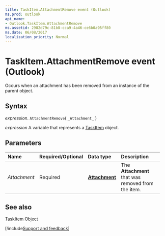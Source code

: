 ```yaml
---
title: TaskItem.AttachmentRemove event (Outlook)
ms.prod: outlook
api_name:
- Outlook.TaskItem.AttachmentRemove
ms.assetid: 2982d79c-81b8-cca9-4a46-ce6b0a95ff80
ms.date: 06/08/2017
localization_priority: Normal
---
```



# TaskItem.AttachmentRemove event (Outlook)

Occurs when an attachment has been removed from an instance of the parent object.


## Syntax

_expression_. `AttachmentRemove`( `_Attachment_` )

_expression_ A variable that represents a [TaskItem](Outlook.TaskItem.md) object.


## Parameters



|Name|Required/Optional|Data type|Description|
|:-----|:-----|:-----|:-----|
| _Attachment_|Required| **[Attachment](Outlook.Attachment.md)**|The  **Attachment** that was removed from the item.|

## See also


[TaskItem Object](Outlook.TaskItem.md)

[!include[Support and feedback](~/includes/feedback-boilerplate.md)]